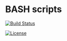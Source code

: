 # BASH scripts

[![Build Status](https://travis-ci.org/valentinsiryk/bash-scripts.svg?branch=master)](https://travis-ci.org/valentinsiryk/bash-scripts)

[![License](https://img.shields.io/github/license/valentinsiryk/bash-scripts.svg)](https://opensource.org/licenses/MIT)
